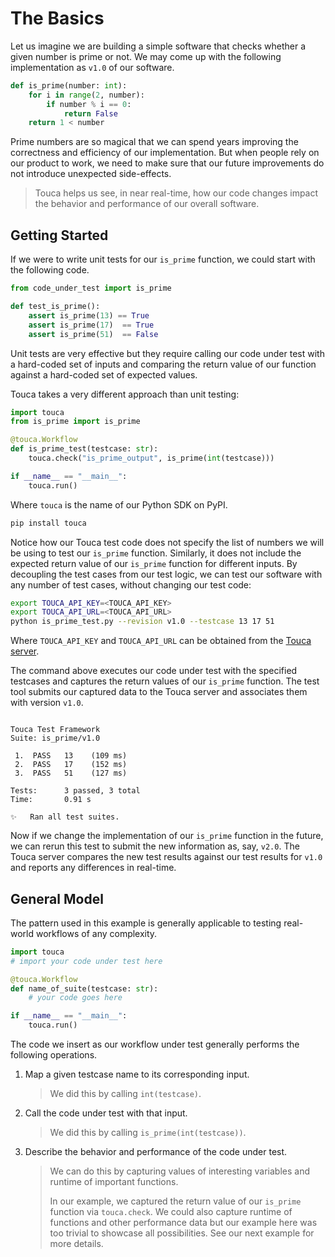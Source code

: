 # The Basics

Let us imagine we are building a simple software that checks whether a given
number is prime or not. We may come up with the following implementation as
`v1.0` of our software.

```py
def is_prime(number: int):
    for i in range(2, number):
        if number % i == 0:
            return False
    return 1 < number
```

Prime numbers are so magical that we can spend years improving the correctness
and efficiency of our implementation. But when people rely on our product to
work, we need to make sure that our future improvements do not introduce
unexpected side-effects.

> Touca helps us see, in near real-time, how our code changes impact the
> behavior and performance of our overall software.

## Getting Started

If we were to write unit tests for our `is_prime` function, we could start with
the following code.

```py
from code_under_test import is_prime

def test_is_prime():
    assert is_prime(13) == True
    assert is_prime(17)  == True
    assert is_prime(51)  == False
```

Unit tests are very effective but they require calling our code under test with
a hard-coded set of inputs and comparing the return value of our function
against a hard-coded set of expected values.

Touca takes a very different approach than unit testing:

```py
import touca
from is_prime import is_prime

@touca.Workflow
def is_prime_test(testcase: str):
    touca.check("is_prime_output", is_prime(int(testcase)))

if __name__ == "__main__":
    touca.run()
```

Where `touca` is the name of our Python SDK on PyPI.

```bash
pip install touca
```

Notice how our Touca test code does not specify the list of numbers we will be
using to test our `is_prime` function. Similarly, it does not include the
expected return value of our `is_prime` function for different inputs. By
decoupling the test cases from our test logic, we can test our software with any
number of test cases, without changing our test code:

```bash
export TOUCA_API_KEY=<TOUCA_API_KEY>
export TOUCA_API_URL=<TOUCA_API_URL>
python is_prime_test.py --revision v1.0 --testcase 13 17 51
```

Where `TOUCA_API_KEY` and `TOUCA_API_URL` can be obtained from the
[Touca server](https://app.touca.io).

The command above executes our code under test with the specified testcases and
captures the return values of our `is_prime` function. The test tool submits our
captured data to the Touca server and associates them with version `v1.0`.

```text

Touca Test Framework
Suite: is_prime/v1.0

 1.  PASS   13    (109 ms)
 2.  PASS   17    (152 ms)
 3.  PASS   51    (127 ms)

Tests:      3 passed, 3 total
Time:       0.91 s

✨   Ran all test suites.

```

Now if we change the implementation of our `is_prime` function in the future, we
can rerun this test to submit the new information as, say, `v2.0`. The Touca
server compares the new test results against our test results for `v1.0` and
reports any differences in real-time.

## General Model

The pattern used in this example is generally applicable to testing real-world
workflows of any complexity.

```py
import touca
# import your code under test here

@touca.Workflow
def name_of_suite(testcase: str):
    # your code goes here

if __name__ == "__main__":
    touca.run()
```

The code we insert as our workflow under test generally performs the following
operations.

1.  Map a given testcase name to its corresponding input.

    > We did this by calling `int(testcase)`.

2.  Call the code under test with that input.

    > We did this by calling `is_prime(int(testcase))`.

3.  Describe the behavior and performance of the code under test.

    > We can do this by capturing values of interesting variables and runtime of
    > important functions.
    >
    > In our example, we captured the return value of our `is_prime` function
    > via `touca.check`. We could also capture runtime of functions and other
    > performance data but our example here was too trivial to showcase all
    > possibilities. See our next example for more details.

